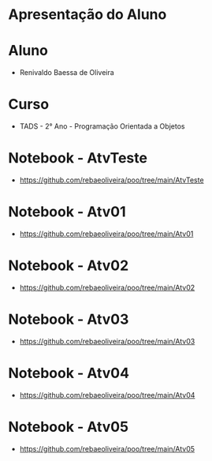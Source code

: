 # Apresentação do Aluno
# Aluno
+ Renivaldo Baessa de Oliveira
# Curso
+ TADS - 2° Ano - Programação Orientada a Objetos
# Notebook - AtvTeste
+ https://github.com/rebaeoliveira/poo/tree/main/AtvTeste
# Notebook - Atv01
+ https://github.com/rebaeoliveira/poo/tree/main/Atv01
# Notebook - Atv02
+ https://github.com/rebaeoliveira/poo/tree/main/Atv02
# Notebook - Atv03
+ https://github.com/rebaeoliveira/poo/tree/main/Atv03
# Notebook - Atv04
+ https://github.com/rebaeoliveira/poo/tree/main/Atv04
# Notebook - Atv05
+ https://github.com/rebaeoliveira/poo/tree/main/Atv05
